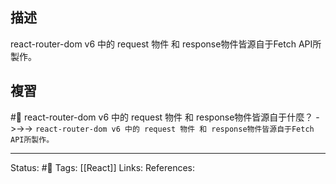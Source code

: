 ## 描述

react-router-dom v6 中的 request 物件 和 response物件皆源自于Fetch API所製作。

## 複習

#🧠 react-router-dom v6 中的 request 物件 和 response物件皆源自于什麼？ ->->-> `react-router-dom v6 中的 request 物件 和 response物件皆源自于Fetch API所製作。`
<!--SR:!2022-12-16,3,250-->


---
Status: #🌱 
Tags:
[[React]]
Links:
References: